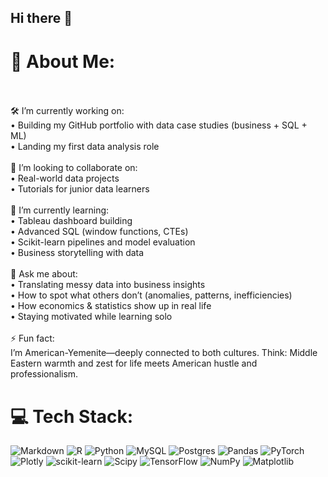 ## Hi there 👋
# 💫 About Me:
<br><br>🛠️ I’m currently working on:<br>	•	Building my GitHub portfolio with data case studies (business + SQL + ML)<br>	•	Landing my first data analysis role<br><br>🤝 I’m looking to collaborate on:<br>	•	Real-world data projects<br>	•	Tutorials for junior data learners<br><br>🌱 I’m currently learning:<br>	•	Tableau dashboard building<br>	•	Advanced SQL (window functions, CTEs)<br>	•	Scikit-learn pipelines and model evaluation<br>	•	Business storytelling with data<br><br>💬 Ask me about:<br>	•	Translating messy data into business insights<br>	•	How to spot what others don’t (anomalies, patterns, inefficiencies)<br>	•	How economics & statistics show up in real life<br>	•	Staying motivated while learning solo<br><br>⚡ Fun fact:<br>I’m American-Yemenite—deeply connected to both cultures. Think: Middle Eastern warmth and zest for life meets American hustle and professionalism.


# 💻 Tech Stack:
![Markdown](https://img.shields.io/badge/markdown-%23000000.svg?style=for-the-badge&logo=markdown&logoColor=white) ![R](https://img.shields.io/badge/r-%23276DC3.svg?style=for-the-badge&logo=r&logoColor=white) ![Python](https://img.shields.io/badge/python-3670A0?style=for-the-badge&logo=python&logoColor=ffdd54) ![MySQL](https://img.shields.io/badge/mysql-4479A1.svg?style=for-the-badge&logo=mysql&logoColor=white) ![Postgres](https://img.shields.io/badge/postgres-%23316192.svg?style=for-the-badge&logo=postgresql&logoColor=white) ![Pandas](https://img.shields.io/badge/pandas-%23150458.svg?style=for-the-badge&logo=pandas&logoColor=white) ![PyTorch](https://img.shields.io/badge/PyTorch-%23EE4C2C.svg?style=for-the-badge&logo=PyTorch&logoColor=white) ![Plotly](https://img.shields.io/badge/Plotly-%233F4F75.svg?style=for-the-badge&logo=plotly&logoColor=white) ![scikit-learn](https://img.shields.io/badge/scikit--learn-%23F7931E.svg?style=for-the-badge&logo=scikit-learn&logoColor=white) ![Scipy](https://img.shields.io/badge/SciPy-%230C55A5.svg?style=for-the-badge&logo=scipy&logoColor=%white) ![TensorFlow](https://img.shields.io/badge/TensorFlow-%23FF6F00.svg?style=for-the-badge&logo=TensorFlow&logoColor=white) ![NumPy](https://img.shields.io/badge/numpy-%23013243.svg?style=for-the-badge&logo=numpy&logoColor=white) ![Matplotlib](https://img.shields.io/badge/Matplotlib-%23ffffff.svg?style=for-the-badge&logo=Matplotlib&logoColor=black)

<!-- Proudly created with GPRM ( https://gprm.itsvg.in ) -->

